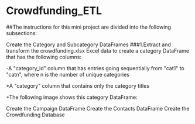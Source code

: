# Crowdfunding_ETL

##The instructions for this mini project are divided into the following subsections:

Create the Category and Subcategory DataFrames
###1.Extract and transform the crowdfunding.xlsx Excel data to create a category DataFrame that has the following columns:

-A "category_id" column that has entries going sequentially from "cat1" to "catn", where n is the number of unique categories

*A "category" column that contains only the category titles

+The following image shows this category DataFrame:


Create the Campaign DataFrame
Create the Contacts DataFrame
Create the Crowdfunding Database

###
